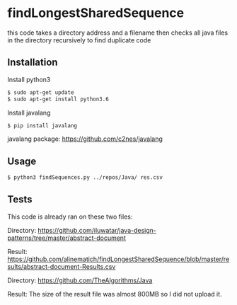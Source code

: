 # findLongestSharedSequence
this code takes a directory address and a filename then checks all java files in the directory recursively to find duplicate code

## Installation
Install python3
```sh
$ sudo apt-get update
$ sudo apt-get install python3.6
```

Install javalang

```sh
$ pip install javalang
```
javalang package: https://github.com/c2nes/javalang

## Usage

```sh
$ python3 findSequences.py ../repos/Java/ res.csv
```

## Tests

This code is already ran on these two files:

Directory: https://github.com/iluwatar/java-design-patterns/tree/master/abstract-document

Result: https://github.com/alinematich/findLongestSharedSequence/blob/master/results/abstract-document-Results.csv

Directory: https://github.com/TheAlgorithms/Java

Result: The size of the result file was almost 800MB so I did not upload it.
